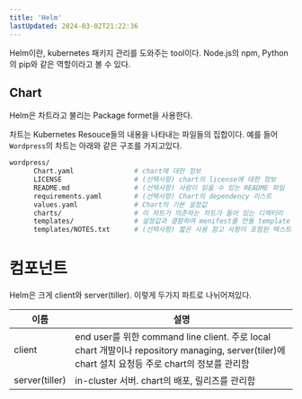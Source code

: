 ```yaml
---
title: 'Helm'
lastUpdated: 2024-03-02T21:22:36
---
```


Helm이란, kubernetes 패키지 관리를 도와주는 tool이다.  Node.js의 npm, Python의 pip와 같은 역할이라고 볼 수 있다.

## Chart

Helm은 차트라고 불리는 Package formet을 사용한다. 

차트는 Kubernetes Resouce들의 내용을 나타내는 파일들의 집합이다. 예를 들어 `Wordpress`의 차트는 아래와 같은 구조를 가지고있다.

```bash
wordpress/
      Chart.yaml               # chart에 대한 정보
      LICENSE                  # (선택사항) chart의 license에 대한 정보
      README.md                # (선택사항) 사람이 읽을 수 있는 README 파일
      requirements.yaml        # (선택사항) Chart의 dependency 리스트
      values.yaml              # Chart의 기본 설정값
      charts/                  # 이 차트가 의존하는 차트가 들어 있는 디렉터리
      templates/               # 설정값과 결함하여 menifest를 만들 template
      templates/NOTES.txt      # (선택사항) 짧은 사용 참고 사항이 포함된 텍스트파일
```

# 컴포넌트

Helm은 크게 client와 server(tiller). 이렇게 두가지 파트로 나뉘어져있다.

|이름|설명|
|-|-|
|client|end user를 위한 command line client. 주로 local chart 개발이나 repository managing, server(tiler)에 chart 설치 요청등 주로 chart의 정보를 관리함|
|server(tiller)|in-cluster 서버. chart의 배포, 릴리즈를 관리함|